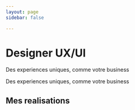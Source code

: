 ```yaml
---
layout: page
sidebar: false

---
```


<div class="px-6 pb-12 md:px-12">
  <div class="py-6 md:py-12 h-[calc(100vh-64px)] overflow-auto relative">
    <div class="flex h-full flex-col md:flex-row gap-12 md:gap-20 justify-center">
      <div class="flex justify-center items-center">
        <div class="flex flex-col max-w-xl items-center justify-center">
          <h1 class="text-4xl font-bold mb-4">Designer UX/UI</h1>
          <p class="text-4xl font-bold mb-4 text-secondary text-center">Des experiences uniques, comme votre business</p>
          <p class="text-lg text-gray-700 mb-8 text-center">Des experiences uniques, comme votre business</p>
          <div class="flex flex-row gap-4 lg:gap-5">
            <VPButton theme="brand" text="Explorer mes realisations" href="#Mes Realisations"/>
            <VPButton theme="alt" text="Me contacter" href="https://www.linkedin.com/in/catherinevu436-78/"/>
          </div>
        </div>
      </div>
      <div class="flex justify-center items-center relative">
        <VPImage image="/ui_ux_designer.png" alt="UI UX Designer" class="z-1 w-96 h-96"/>
        <VPImage image="/hero_image_background.png" alt="background_shape" class="-z-10 w-96 h-96 absolute"/>
      </div>
    </div>
    <div class="absolute bottom-4 md:bottom-20 left-1/2 -translate-x-1/2">
      <a href="#Mes Realisations">
        <VPImage image="/down_arrow.png" class="hidden md:flex w-14 h-14"/>
      </a>
    </div>
  </div>
  <div class="w-full h-full flex flex-col items-center justify-center">
    <h2 id="Mes Realisations" class="text-3xl text-center font-bold mb-4">Mes realisations</h2>
    <Carousel class="w-full" :opts="{ loop: true }" :plugins="[Autoplay({delay: 4000})]" @init-api="setApi">
      <CarouselContent>
        <CarouselItem v-for="item in carousel_items" :key="item.href" class="embla__slide__number basis-4/5 md:basis-3/5">
            <Card>
              <CardContent class="flex items-center justify-center">
                  <AspectRatio :ratio="16 / 9">
                  <a :href="item.href">
                    <VPImage :image="item.img" class="object-fill"/>
                  </a>
                  </AspectRatio>
              </CardContent>
            </Card>
        </CarouselItem>
      </CarouselContent>
    </Carousel>
  </div>
</div>



<script setup lang="ts">
import { Card, CardContent } from '@/components/ui/card'
import { AspectRatio } from '@/components/ui/aspect-ratio'
import { ref, onUnmounted, watch } from 'vue'
import { VPButton, VPImage } from 'vitepress/theme'
import { Carousel, CarouselContent, CarouselItem, CarouselNext, CarouselPrevious, type CarouselApi } from '@/components/ui/carousel'
import Autoplay from 'embla-carousel-autoplay'
import { watchOnce } from '@vueuse/core'

const api = ref<CarouselApi>()

function setApi(val: CarouselApi) {
  api.value = val
}

const TWEEN_FACTOR_BASE = 0.52
let tweenFactor = 0
let tweenNodes: HTMLElement[] = []

const numberWithinRange = (number: number, min: number, max: number): number =>
  Math.min(Math.max(number, min), max)

const setTweenNodes = (emblaApi: EmblaCarouselType): void => {
  tweenNodes = emblaApi.slideNodes()
}

const setTweenFactor = (emblaApi: EmblaCarouselType): void => {
  tweenFactor = TWEEN_FACTOR_BASE * emblaApi.scrollSnapList().length
}

const tweenScale = (
  emblaApi: EmblaCarouselType,
  eventName?: EmblaEventType
): void => {
  const engine = emblaApi.internalEngine()
  const scrollProgress = emblaApi.scrollProgress()
  const slidesInView = emblaApi.slidesInView()
  const isScrollEvent = eventName === 'scroll'

  emblaApi.scrollSnapList().forEach((scrollSnap, snapIndex) => {
    let diffToTarget = scrollSnap - scrollProgress
    const slidesInSnap = engine.slideRegistry[snapIndex]

    slidesInSnap.forEach((slideIndex) => {
      if (isScrollEvent && !slidesInView.includes(slideIndex)) return

      if (engine.options.loop) {
        engine.slideLooper.loopPoints.forEach((loopItem) => {
          const target = loopItem.target()

          if (slideIndex === loopItem.index && target !== 0) {
            const sign = Math.sign(target)

            if (sign === -1) {
              diffToTarget = scrollSnap - (1 + scrollProgress)
            }
            if (sign === 1) {
              diffToTarget = scrollSnap + (1 - scrollProgress)
            }
          }
        })
      }

      const tweenValue = 1 - Math.abs(diffToTarget * tweenFactor)
      const scale = numberWithinRange(tweenValue, 0, 1).toString()
      const tweenNode = tweenNodes[slideIndex]
      console.log('tweenNode', tweenNode)
      tweenNode.style.transform = `scale(${scale})`
    })
  })
}

watchOnce(api, (api) => {
  if (!api)
    return

  setTweenNodes(api)
  setTweenFactor(api)
  tweenScale(api)

  api
    .on('reInit', setTweenNodes)
    .on('reInit', setTweenFactor)
    .on('reInit', tweenScale)
    .on('scroll', tweenScale)
    .on('slideFocus', tweenScale)

  return (): void => {
    tweenNodes.forEach((slide) => slide.removeAttribute('style'))
  }
})

const carousel_items = [
  {
    img: "/Accueil_sizodor.png",
    href: "https://www.figma.com/proto/nMsZgDg1NYrGEVm3zODKfm/Sizodor?page-id=69%3A1261&node-id=67-443&viewport=1848%2C878%2C0.06&t=rGdaUooJefCVKPsx-1&scaling=scale-down&content-scaling=fixed&starting-point-node-id=67%3A443",
  },
  {
    img: "/Accueil_the.png",
    href: "https://www.behance.net/gallery/153322811/Maquette-site-vitrine-fictifs-Ths-du-Monde",
  },
  {
    img: "/mockup_mariee_sauvage.png",
    href: "https://www.figma.com/proto/VNwXG9a8Bi28nGVvRSekyA/Mari%C3%A9e-Sauvage?page-id=60%3A38&node-id=337-228&viewport=231%2C171%2C0.03&t=G3Cc01n2qlgEXg0R-1&scaling=scale-down&content-scaling=z",
    backgroundColor: "bg-[#C5DADE]",
  },
  {
    img: "/instagram_mockup.png",
    href: "https://www.figma.com/proto/VNwXG9a8Bi28nGVvRSekyA/Mari%C3%A9e-Sauvage?page-id=60%3A38&node-id=337-228&viewport=231%2C171%2C0.03&t=G3Cc01n2qlgEXg0R-1&scaling=scale-down&content-scaling=z",
    backgroundColor: "bg-[#D29ABF]",
  }
]
</script>
